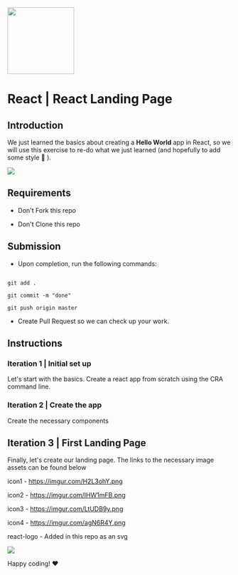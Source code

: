 <img src="https://imgur.com/XOS1Vdh.png"  width="150px" height="150px">

# React | React Landing Page

  

## Introduction

  

We just learned the basics about creating a **Hello World** app in React, so we will use this exercise to re-do what we just learned (and hopefully to add some style :blossom: ).

  

![](https://imgur.com/YpUYrJF.png) 

  

## Requirements

  

- Don't Fork this repo

- Don't Clone this repo 

  

## Submission

  

- Upon completion, run the following commands:

  

```

git add .

git commit -m "done"

git push origin master

```

  

- Create Pull Request so we can check up your work.

  

## Instructions

  

### Iteration 1 | Initial set up

  

Let's start with the basics. Create a react app from scratch using the CRA command line.

 
  

### Iteration 2 | Create the app

  

Create the necessary components

  

## Iteration 3 | First Landing Page

  

Finally, let's create our landing page. The links to the necessary image assets can be found below

icon1 - https://imgur.com/H2L3ohY.png

icon2 - https://imgur.com/IHW1mFB.png

icon3 - https://imgur.com/LtUDB9y.png

icon4 - https://imgur.com/agN6R4Y.png

react-logo - Added in this repo as an svg 
  

![](https://imgur.com/hBuZZPx.png)

  

  

Happy coding! :heart:
